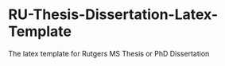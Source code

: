 # RU-Thesis-Dissertation-Latex-Template
The latex template for Rutgers MS Thesis or PhD Dissertation
